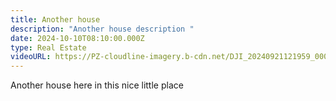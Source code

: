 ```yaml
---
title: Another house
description: "Another house description "
date: 2024-10-10T08:10:00.000Z
type: Real Estate
videoURL: https://PZ-cloudline-imagery.b-cdn.net/DJI_20240921121959_0002_D-2.jpg
---
```

Another house here in this nice little place 
